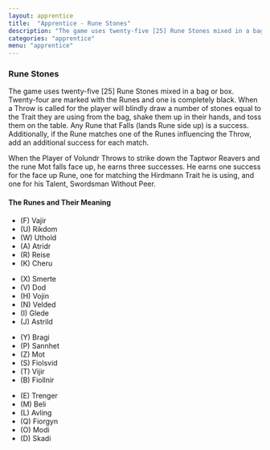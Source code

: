 ```yaml
---
layout: apprentice
title:  "Apprentice - Rune Stones"
description: "The game uses twenty-five [25] Rune Stones mixed in a bag or box. Twenty-four are marked with the Runes and one is completely black."
categories: "apprentice"
menu: "apprentice"
---
```

<h3 class="text-center">Rune Stones</h3>
<p class="first">The game uses twenty-five [25] <span class="rune-stones">Rune Stones</span> mixed in a bag or box. Twenty-four are marked with the Runes and one is completely black. When a Throw is called for the player will blindly draw a number of stones equal to the Trait they are using from the bag, shake them up in their hands, and toss them on the table. Any Rune that Falls (lands Rune side up) is a success.  Additionally, if the Rune matches one of the Runes influencing the Throw, add an additional success for each match.</p>   
<p class="call-out text-center">When the Player of Volundr Throws to strike down the Taptwor Reavers and the rune Mot falls face up, he earns three successes. He earns one success for the face up Rune, one for matching the Hirdmann Trait he is using, and one for his Talent, Swordsman Without Peer.</p>
<h4>The Runes and Their Meaning</h4>
<div class="clearfix gutters">
	<ul class="unstyled span-3 col rune-stones">
		<li><span title="Wrath, Deep Seas" rel="tooltip">(<span class="futhark">F</span>) Vajir</span></li>
		<li><span title="Wealth, Earth" rel="tooltip">(<span class="futhark">U</span>) Rikdom</span></li>
		<li><span title="Endurance, Dogs" rel="tooltip">(<span class="futhark">W</span>) Uthold</span></li>
		<li><span title="Storms, Sky Rider" rel="tooltip">(<span class="futhark">A</span>) Atridr</span></li>
		<li><span title="Journey, Horses" rel="tooltip">(<span class="futhark">R</span>) Reise</span></li>
		<li><span title="War, Strength" rel="tooltip">(<span class="futhark">K</span>) Cheru</span></li>
	</ul>
	<ul class="unstyled span-3 col rune-stones">
		<li><span title="Pain, Fire" rel="tooltip">(<span class="futhark">X</span>) Smerte</span></li>
		<li><span title="Death, Underworld" rel="tooltip">(<span class="futhark">V</span>) Dod</span></li>
		<li><span title="Intelligence, Culture" rel="tooltip">(<span class="futhark">H</span>) Vojin</span></li>
		<li><span title="Charity, Peace" rel="tooltip">(<span class="futhark">N</span>) Velded</span></li>
		<li><span title="Joy, Home" rel="tooltip">(<span class="futhark">I</span>) Glede</span></li>
		<li><span title="Love, Fertility" rel="tooltip">(<span class="futhark">J</span>) Astrild</span></li>
	</ul>
	<ul class="unstyled span-3 col rune-stones">
		<li><span title="Poetry, Art, Music" rel="tooltip">(<span class="futhark">Y</span>) Bragi</span></li>
		<li><span title="Sunlight, Truth" rel="tooltip">(<span class="futhark">P</span>) Sannhet</span></li>
		<li><span title="Glory, Single Combat" rel="tooltip">(<span class="futhark">Z</span>) Mot</span></li>
		<li><span title="Wisdom, Writing" rel="tooltip">(<span class="futhark">S</span>) Fiolsvid</span></li>
		<li><span title="Cunning, Secrets" rel="tooltip">(<span class="futhark">T</span>) Vijir</span></li>
		<li><span title="Burning Cold, Winter" rel="tooltip">(<span class="futhark">B</span>) Fiollnir</span></li>
	</ul>
	<ul class="unstyled span-3 col rune-stones">
		<li><span title="Need, Despair" rel="tooltip">(<span class="futhark">E</span>) Trenger</span></li>
		<li><span title="Leadership, Charisma" rel="tooltip">(<span class="futhark">M</span>) Beli</span></li>
		<li><span title="Sadness, Darkness" rel="tooltip">(<span class="futhark">L</span>) Avling</span></li>
		<li><span title="Night, Moon" rel="tooltip">(<span class="futhark">Q</span>) Fiorgyn</span></li>
		<li><span title="Revenge, Satisfaction" rel="tooltip">(<span class="futhark">O</span>) Modi</span></li>
		<li><span title="Survival, Hunt" rel="tooltip">(<span class="futhark">D</span>) Skadi</span></li>
	</ul>
</div>
